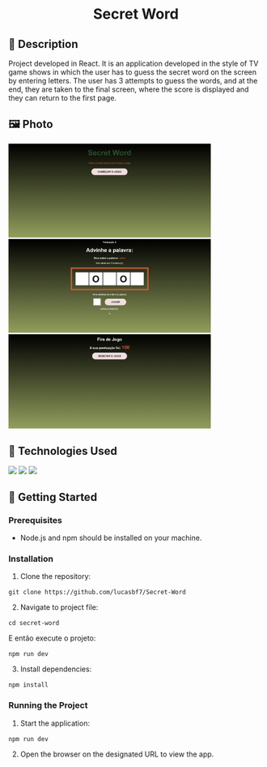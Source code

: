 <h1 align="center">Secret Word</h1>

## :memo: Description
Project developed in React. It is an application developed in the style of TV game shows in which the user has to guess the secret word on the screen by entering letters. The user has 3 attempts to guess the words, and at the end, they are taken to the final screen, where the score is displayed and they can return to the first page.

## :framed_picture: Photo
<div display="flex">
    <img src="./src/assets/firstpage.png" width="400px" h="400px">
    <img src="./src/assets/guessing.png" width="400px" h="400px">
    <img src="./src/assets/endgame.png" width="400px" h="400px">
</div>

## :wrench: Technologies Used
![](https://img.shields.io/badge/JavaScript-323330?style=for-the-badge&logo=javascript&logoColor=F7DF1E)
![](https://img.shields.io/badge/React-20232A?style=for-the-badge&logo=react&logoColor=61DAF)
![](https://img.shields.io/badge/Vite-B73BFE?style=for-the-badge&logo=vite&logoColor=FFD62E)

## :rocket: Getting Started

### Prerequisites
- Node.js and npm should be installed on your machine.

### Installation

1. Clone the repository:
```
git clone https://github.com/lucasbf7/Secret-Word
```
2. Navigate to project file:
```
cd secret-word
```
E então execute o projeto:
```
npm run dev
```
3. Install dependencies:
```
npm install
```

### Running the Project
1. Start the application:
```
npm run dev
```
2. Open the browser on the designated URL to view the app.
